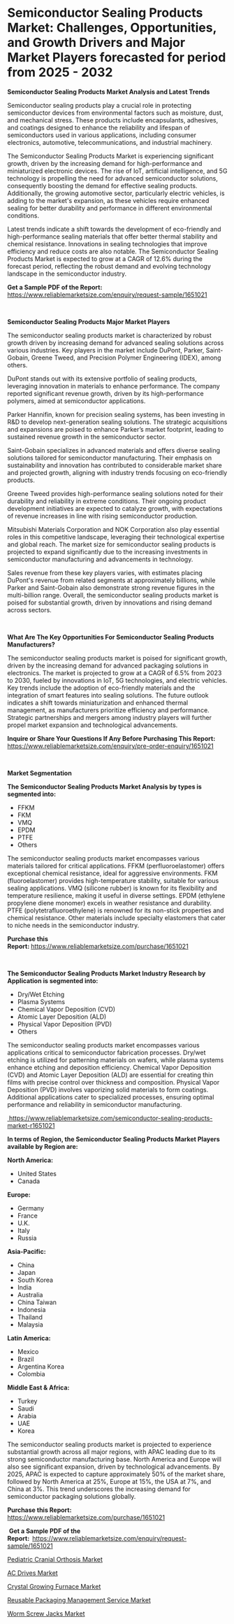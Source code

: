 <p><h1>Semiconductor Sealing Products Market: Challenges, Opportunities, and Growth Drivers and Major Market Players forecasted for period from 2025 - 2032</h1></p><p><strong>Semiconductor Sealing Products Market Analysis and Latest Trends</strong></p>
<p><p>Semiconductor sealing products play a crucial role in protecting semiconductor devices from environmental factors such as moisture, dust, and mechanical stress. These products include encapsulants, adhesives, and coatings designed to enhance the reliability and lifespan of semiconductors used in various applications, including consumer electronics, automotive, telecommunications, and industrial machinery.</p><p>The Semiconductor Sealing Products Market is experiencing significant growth, driven by the increasing demand for high-performance and miniaturized electronic devices. The rise of IoT, artificial intelligence, and 5G technology is propelling the need for advanced semiconductor solutions, consequently boosting the demand for effective sealing products. Additionally, the growing automotive sector, particularly electric vehicles, is adding to the market's expansion, as these vehicles require enhanced sealing for better durability and performance in different environmental conditions.</p><p>Latest trends indicate a shift towards the development of eco-friendly and high-performance sealing materials that offer better thermal stability and chemical resistance. Innovations in sealing technologies that improve efficiency and reduce costs are also notable. The Semiconductor Sealing Products Market is expected to grow at a CAGR of 12.6% during the forecast period, reflecting the robust demand and evolving technology landscape in the semiconductor industry.</p></p>
<p><strong>Get a Sample PDF of the Report:&nbsp;</strong> <a href="https://www.reliablemarketsize.com/enquiry/request-sample/1651021?utm_campaign=2640&utm_medium=2&utm_source=Github&utm_content=ia&utm_term=23032025&utm_id=semiconductor-sealing-products">https://www.reliablemarketsize.com/enquiry/request-sample/1651021</a></p>
<p>&nbsp;</p>
<p><strong>Semiconductor Sealing Products Major Market Players</strong></p>
<p><p>The semiconductor sealing products market is characterized by robust growth driven by increasing demand for advanced sealing solutions across various industries. Key players in the market include DuPont, Parker, Saint-Gobain, Greene Tweed, and Precision Polymer Engineering (IDEX), among others.</p><p>DuPont stands out with its extensive portfolio of sealing products, leveraging innovation in materials to enhance performance. The company reported significant revenue growth, driven by its high-performance polymers, aimed at semiconductor applications.</p><p>Parker Hannifin, known for precision sealing systems, has been investing in R&D to develop next-generation sealing solutions. The strategic acquisitions and expansions are poised to enhance Parker’s market footprint, leading to sustained revenue growth in the semiconductor sector.</p><p>Saint-Gobain specializes in advanced materials and offers diverse sealing solutions tailored for semiconductor manufacturing. Their emphasis on sustainability and innovation has contributed to considerable market share and projected growth, aligning with industry trends focusing on eco-friendly products.</p><p>Greene Tweed provides high-performance sealing solutions noted for their durability and reliability in extreme conditions. Their ongoing product development initiatives are expected to catalyze growth, with expectations of revenue increases in line with rising semiconductor production.</p><p>Mitsubishi Materials Corporation and NOK Corporation also play essential roles in this competitive landscape, leveraging their technological expertise and global reach. The market size for semiconductor sealing products is projected to expand significantly due to the increasing investments in semiconductor manufacturing and advancements in technology.</p><p>Sales revenue from these key players varies, with estimates placing DuPont's revenue from related segments at approximately billions, while Parker and Saint-Gobain also demonstrate strong revenue figures in the multi-billion range. Overall, the semiconductor sealing products market is poised for substantial growth, driven by innovations and rising demand across sectors.</p></p>
<p>&nbsp;</p>
<p><strong>What Are The Key Opportunities For Semiconductor Sealing Products Manufacturers?</strong></p>
<p><p>The semiconductor sealing products market is poised for significant growth, driven by the increasing demand for advanced packaging solutions in electronics. The market is projected to grow at a CAGR of 6.5% from 2023 to 2030, fueled by innovations in IoT, 5G technologies, and electric vehicles. Key trends include the adoption of eco-friendly materials and the integration of smart features into sealing solutions. The future outlook indicates a shift towards miniaturization and enhanced thermal management, as manufacturers prioritize efficiency and performance. Strategic partnerships and mergers among industry players will further propel market expansion and technological advancements.</p></p>
<p><strong>Inquire or Share Your Questions If Any Before Purchasing This Report:</strong> <a href="https://www.reliablemarketsize.com/enquiry/pre-order-enquiry/1651021?utm_campaign=2640&utm_medium=2&utm_source=Github&utm_content=ia&utm_term=23032025&utm_id=semiconductor-sealing-products">https://www.reliablemarketsize.com/enquiry/pre-order-enquiry/1651021</a></p>
<p>&nbsp;</p>
<p><strong>Market Segmentation</strong></p>
<p><strong>The Semiconductor Sealing Products Market Analysis by types is segmented into:</strong></p>
<p><ul><li>FFKM</li><li>FKM</li><li>VMQ</li><li>EPDM</li><li>PTFE</li><li>Others</li></ul></p>
<p><p>The semiconductor sealing products market encompasses various materials tailored for critical applications. FFKM (perfluoroelastomer) offers exceptional chemical resistance, ideal for aggressive environments. FKM (fluoroelastomer) provides high-temperature stability, suitable for various sealing applications. VMQ (silicone rubber) is known for its flexibility and temperature resilience, making it useful in diverse settings. EPDM (ethylene propylene diene monomer) excels in weather resistance and durability. PTFE (polytetrafluoroethylene) is renowned for its non-stick properties and chemical resistance. Other materials include specialty elastomers that cater to niche needs in the semiconductor industry.</p></p>
<p><strong>Purchase this Report:&nbsp;</strong><a href="https://www.reliablemarketsize.com/purchase/1651021?utm_campaign=2640&utm_medium=2&utm_source=Github&utm_content=ia&utm_term=23032025&utm_id=semiconductor-sealing-products">https://www.reliablemarketsize.com/purchase/1651021</a></p>
<p>&nbsp;</p>
<p><strong>The Semiconductor Sealing Products Market Industry Research by Application is segmented into:</strong></p>
<p><ul><li>Dry/Wet Etching</li><li>Plasma Systems</li><li>Chemical Vapor Deposition (CVD)</li><li>Atomic Layer Deposition (ALD)</li><li>Physical Vapor Deposition (PVD)</li><li>Others</li></ul></p>
<p><p>The semiconductor sealing products market encompasses various applications critical to semiconductor fabrication processes. Dry/wet etching is utilized for patterning materials on wafers, while plasma systems enhance etching and deposition efficiency. Chemical Vapor Deposition (CVD) and Atomic Layer Deposition (ALD) are essential for creating thin films with precise control over thickness and composition. Physical Vapor Deposition (PVD) involves vaporizing solid materials to form coatings. Additional applications cater to specialized processes, ensuring optimal performance and reliability in semiconductor manufacturing.</p></p>
<p><a href="https://www.reliablemarketsize.com/semiconductor-sealing-products-market-r1651021?utm_campaign=2640&utm_medium=2&utm_source=Github&utm_content=ia&utm_term=23032025&utm_id=semiconductor-sealing-products">&nbsp;https://www.reliablemarketsize.com/semiconductor-sealing-products-market-r1651021</a></p>
<p><strong>In terms of Region, the Semiconductor Sealing Products Market Players available by Region are:</strong></p>
<p>
    <p> <strong> North America: </strong>
        <ul>
            <li>United States</li>
            <li>Canada</li>
        </ul>
        </p> 
    <p> <strong> Europe: </strong>
        <ul>
            <li>Germany</li>
            <li>France</li>
            <li>U.K.</li>
            <li>Italy</li>
            <li>Russia</li>
        </ul>
        </p> 
    <p> <strong> Asia-Pacific: </strong>
        <ul>
            <li>China</li>
            <li>Japan</li>
            <li>South Korea</li>
            <li>India</li>
            <li>Australia</li>
            <li>China Taiwan</li>
            <li>Indonesia</li>
            <li>Thailand</li>
            <li>Malaysia</li>
        </ul>
        </p> 
    <p> <strong> Latin America: </strong>
        <ul>
            <li>Mexico</li>
            <li>Brazil</li>
            <li>Argentina Korea</li>
            <li>Colombia</li>
        </ul>
        </p> 
    <p> <strong> Middle East & Africa: </strong>
        <ul>
            <li>Turkey</li>
            <li>Saudi</li>
            <li>Arabia</li>
            <li>UAE</li>
            <li>Korea</li>
        </ul>
    </p>
    </p>
<p><p>The semiconductor sealing products market is projected to experience substantial growth across all major regions, with APAC leading due to its strong semiconductor manufacturing base. North America and Europe will also see significant expansion, driven by technological advancements. By 2025, APAC is expected to capture approximately 50% of the market share, followed by North America at 25%, Europe at 15%, the USA at 7%, and China at 3%. This trend underscores the increasing demand for semiconductor packaging solutions globally.</p></p>
<p><strong>Purchase this Report: </strong><a href="https://www.reliablemarketsize.com/purchase/1651021?utm_campaign=2640&utm_medium=2&utm_source=Github&utm_content=ia&utm_term=23032025&utm_id=semiconductor-sealing-products">https://www.reliablemarketsize.com/purchase/1651021</a></p>
<p>&nbsp;<strong>Get a Sample PDF of the Report:&nbsp;&nbsp;</strong><a href="https://www.reliablemarketsize.com/enquiry/request-sample/1651021?utm_campaign=2640&utm_medium=2&utm_source=Github&utm_content=ia&utm_term=23032025&utm_id=semiconductor-sealing-products">https://www.reliablemarketsize.com/enquiry/request-sample/1651021</a></p>
<p><strong></strong></p>
<p><p><a href="https://github.com/camacrokesw2/Market-Research-Report-List-1/blob/main/pediatric-cranial-orthosis-market.md?utm_campaign=2640&utm_medium=2&utm_source=Github&utm_content=ia&utm_term=23032025&utm_id=semiconductor-sealing-products">Pediatric Cranial Orthosis Market</a></p><p><a href="https://www.linkedin.com/pulse/ac-drives-market-expansion-from-2025-2032-growth-trends-137-dlabf?utm_campaign=2640&utm_medium=2&utm_source=Github&utm_content=ia&utm_term=23032025&utm_id=semiconductor-sealing-products">AC Drives Market</a></p><p><a href="https://www.linkedin.com/pulse/145-cagr-forecast-thecrystal-growing-furnace-market-from-2025-8cvmf?utm_campaign=2640&utm_medium=2&utm_source=Github&utm_content=ia&utm_term=23032025&utm_id=semiconductor-sealing-products">Crystal Growing Furnace Market</a></p><p><a href="https://github.com/beberjuban9a/Market-Research-Report-List-1/blob/main/reusable-packaging-management-service-market.md?utm_campaign=2640&utm_medium=2&utm_source=Github&utm_content=ia&utm_term=23032025&utm_id=semiconductor-sealing-products">Reusable Packaging Management Service Market</a></p><p><a href="https://www.linkedin.com/pulse/worm-screw-jacks-market-analysis-report-2025-2032-growth-z6bte?utm_campaign=2640&utm_medium=2&utm_source=Github&utm_content=ia&utm_term=23032025&utm_id=semiconductor-sealing-products">Worm Screw Jacks Market</a></p></p>